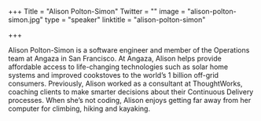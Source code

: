 +++
Title = "Alison Polton-Simon"
Twitter = ""
image = "alison-polton-simon.jpg"
type = "speaker"
linktitle = "alison-polton-simon"

+++

Alison Polton-Simon is a software engineer and member of the Operations team at Angaza in San Francisco. At Angaza, Alison helps provide affordable access to life-changing technologies such as solar home systems and improved cookstoves to the world’s 1 billion off-grid consumers. Previously, Alison worked as a consultant at ThoughtWorks, coaching clients to make smarter decisions about their Continuous Delivery processes. When she’s not coding, Alison enjoys getting far away from her computer for climbing, hiking and kayaking.
